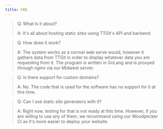 ```yaml
---
title: FAQ
---
```


> Q: What is it about?
>
> A: It's all about hosting static sites using TTGit's API and backend.

> Q: How does it work?
>
> A: The system works as a normal web serve would, however it gathers data from TTGit in order to display whatever data you are requesting from it. The program is written in GoLang and is proxyed through nginx via our Midwest server.

> Q: Is there support for custom domains?
>
> A: No. The code that is used for the software has no support for it at this time.

> Q: Can I use static site generators with it?
>
> A: Right now, testing for that is not ready at this time. However, if you are willing to use any of them, we recommand using our Woodpecker CI as it's more easier to deploy your website.